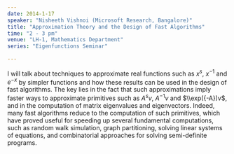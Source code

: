 ```yaml
---
date: 2014-1-17
speaker: "Nisheeth Vishnoi (Microsoft Research, Bangalore)"
title: "Approximation Theory and the Design of Fast Algorithms"
time: "2 - 3 pm" 
venue: "LH-1, Mathematics Department"
series: "Eigenfunctions Seminar"

---
```

I will talk about techniques to approximate real functions such as $x^s,$ $x^{-1}$ and $e^{-x}$ by simpler functions and how these results can be used in the design of fast algorithms. The key lies in the fact that such approximations imply faster ways to approximate primitives such as $A^sv,$ $A^{-1}v$ and $\\exp({-A})v$, and in the computation of matrix eigenvalues and eigenvectors. Indeed, many fast algorithms reduce to the computation of such primitives, which have proved useful for speeding up several fundamental computations, such as random walk simulation, graph partitioning, solving linear systems of equations, and combinatorial approaches for solving semi-definite programs.
